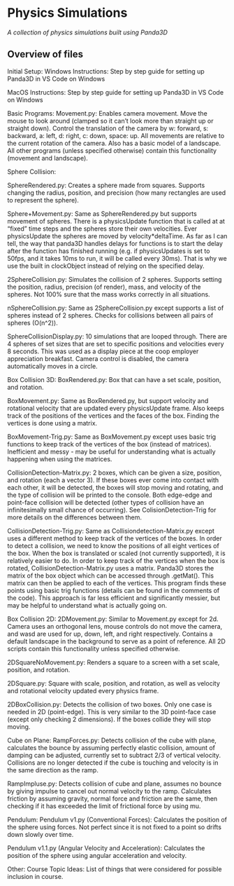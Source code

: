 # Physics Simulations
*A collection of physics simulations built using Panda3D*

## Overview of files
Initial Setup:
Windows Instructions:
	Step by step guide for setting up Panda3D in VS Code on Windows

MacOS Instructions:
	Step by step guide for setting up Panda3D in VS Code on Windows

Basic Programs:
Movement.py:
	Enables camera movement. Move the mouse to look around (clamped so it can’t look more than straight up or straight down). Control the translation of the camera by w: forward, s: backward, a: left, d: right, c: down, space: up. All movements are relative to the current rotation of the camera. Also has a basic model of a landscape. All other programs (unless specified otherwise) contain this functionality (movement and landscape).

Sphere Collision:

SphereRendered.py:
	Creates a sphere made from squares. Supports changing the radius, position, and precision (how many rectangles are used to represent the sphere).

Sphere+Movement.py:
	Same as SphereRendered.py but supports movement of spheres. There is a physicsUpdate function that is called at at “fixed” time steps and the spheres store their own velocities. Ever physicsUpdate the spheres are moved by velocity*deltaTime. As far as I can tell, the way that panda3D handles delays for functions is to start the delay after the function has finished running (e.g. if physicsUpdates is set to 50fps, and it takes 10ms to run, it will be called every 30ms). That is why we use the built in clockObject instead of relying on the specified delay.

2SphereCollision.py:
	Simulates the collision of 2 spheres. Supports setting the position, radius, precision (of render), mass, and velocity of the spheres. Not 100% sure that the mass works correctly in all situations.

nSphereCollision.py:
	Same as 2SphereCollision.py except supports a list of spheres instead of 2 spheres. Checks for collisions between all pairs of spheres (O(n^2)). 

SphereCollisionDisplay.py:
	10 simulations that are looped through. There are 4 spheres of set sizes that are set to specific positions and velocities every 8 seconds. This was used as a display piece at the coop employer appreciation breakfast. Camera control is disabled, the camera automatically moves in a circle.

Box Collision 3D:
BoxRendered.py:
	Box that can have a set scale, position, and rotation.

BoxMovement.py:
	Same as BoxRendered.py, but support velocity and rotational velocity that are updated every physicsUpdate frame. Also keeps track of the positions of the vertices and the faces of the box. Finding the vertices is done using a matrix.

BoxMovement-Trig.py:
	Same as BoxMovement.py except uses basic trig functions to keep track of the vertices of the box (instead of matrices). Inefficient and messy - may be useful for understanding what is actually happening when using the matrices.

CollisionDetection-Matrix.py:
	2 boxes, which can be given a size, position, and rotation (each a vector 3). If these boxes ever come into contact with each other, it will be detected, the boxes will stop moving and rotating, and the type of collision will be printed to the console. Both edge-edge and point-face collision will be detected (other types of collision have an infinitesimally small chance of occurring). See ColisionDetection-Trig for more details on the differences between them.

CollisionDetection-Trig.py:
Same as Collisiondetection-Matrix.py except uses a different method to keep track of the vertices of the boxes.	In order to detect a collision, we need to know the positions of all eight vertices of the box. When the box is translated or scaled (not currently supported), it is relatively easier to do. In order to keep track of the vertices when the box is rotated, CollisionDetection-Matrix.py uses a matrix. Panda3D stores the matrix of the box object which can be accessed through .getMat(). This matrix can then be applied to each of the vertices. This program finds these points using basic trig functions (details can be found in the comments of the code). This approach is far less efficient and significantly messier, but may be helpful to understand what is actually going on.

Box Collision 2D:
2DMovement.py:
	Similar to Movement.py except for 2d. Camera uses an orthogonal lens, mouse controls do not move the camera, and wasd are used for up, down, left, and right respectively. Contains a default landscape in the background to serve as a point of reference. All 2D scripts contain this functionality unless specified otherwise.

2DSquareNoMovement.py:
	Renders a square to a screen with a set scale, position, and rotation.

2DSquare.py:
	Square with scale, position, and rotation, as well as velocity and rotational velocity updated every physics frame.

2DBoxCollision.py:
	Detects the collision of two boxes. Only one case is needed in 2D (point-edge). This is very similar to the 3D point-face case (except only checking 2 dimensions). If the boxes collide they will stop moving.

Cube on Plane:
RampForces.py: Detects collision of the cube with plane, calculates the bounce by assuming perfectly elastic collision, amount of damping can be adjusted, currently set to subtract 2/3 of vertical velocity. Collisions are no longer detected if the cube is touching and velocity is in the same direction as the ramp.

RampImpluse.py: Detects collision of cube and plane, assumes no bounce by giving impulse to cancel out normal velocity to the ramp. Calculates friction by assuming gravity, normal force and friction are the same, then checking if it has exceeded the limit of frictional force by using mu.

Pendulum:
Pendulum v1.py (Conventional Forces):  Calculates the position of the sphere using forces. Not perfect since it is not fixed to a point so drifts down slowly over time.

Pendulum v1.1.py (Angular Velocity and Acceleration): Calculates the position of the sphere using angular acceleration and velocity.

Other:
Course Topic Ideas:
	List of things that were considered for possible inclusion in course.
